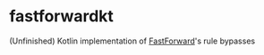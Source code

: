 # fastforwardkt

(Unfinished) Kotlin implementation of [FastForward](https://github.com/FastForwardTeam/FastForward)'s rule bypasses
